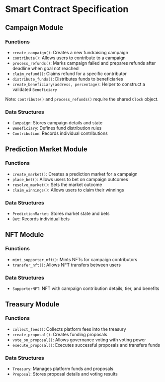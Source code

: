 # Smart Contract Specification

## Campaign Module

### Functions
- `create_campaign()`: Creates a new fundraising campaign
- `contribute()`: Allows users to contribute to a campaign
- `process_refunds()`: Marks campaign failed and prepares refunds after deadline when goal not reached
- `claim_refund()`: Claims refund for a specific contributor
- `distribute_funds()`: Distributes funds to beneficiaries
- `create_beneficiary(address, percentage)`: Helper to construct a validated `Beneficiary`

Note: `contribute()` and `process_refunds()` require the shared `Clock` object.

### Data Structures
- `Campaign`: Stores campaign details and state
- `Beneficiary`: Defines fund distribution rules
- `Contribution`: Records individual contributions

## Prediction Market Module

### Functions
- `create_market()`: Creates a prediction market for a campaign
- `place_bet()`: Allows users to bet on campaign outcomes
- `resolve_market()`: Sets the market outcome
- `claim_winnings()`: Allows users to claim their winnings

### Data Structures
- `PredictionMarket`: Stores market state and bets
- `Bet`: Records individual bets

## NFT Module

### Functions
- `mint_supporter_nft()`: Mints NFTs for campaign contributors
- `transfer_nft()`: Allows NFT transfers between users

### Data Structures
- `SupporterNFT`: NFT with campaign contribution details, tier, and benefits

## Treasury Module

### Functions
- `collect_fees()`: Collects platform fees into the treasury
- `create_proposal()`: Creates funding proposals
- `vote_on_proposal()`: Allows governance voting with voting power
- `execute_proposal()`: Executes successful proposals and transfers funds

### Data Structures
- `Treasury`: Manages platform funds and proposals
- `Proposal`: Stores proposal details and voting results